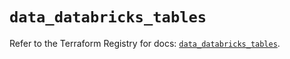 # `data_databricks_tables`

Refer to the Terraform Registry for docs: [`data_databricks_tables`](https://registry.terraform.io/providers/databricks/databricks/1.60.0/docs/data-sources/tables).
